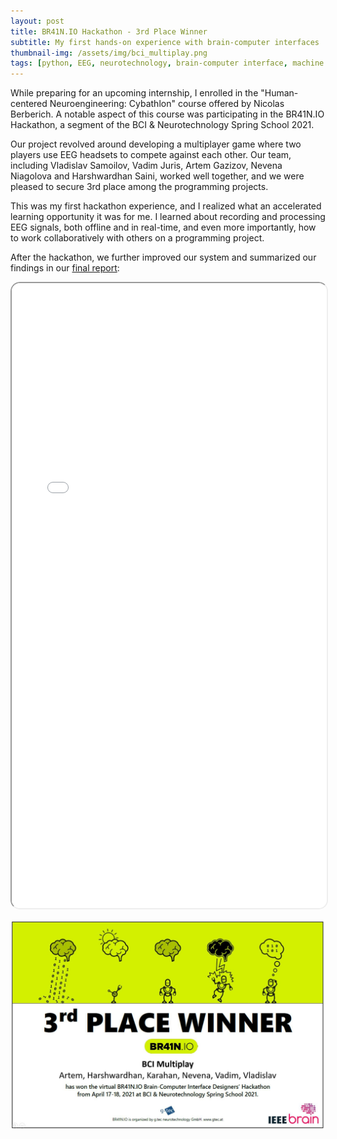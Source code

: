 ```yaml
---
layout: post
title: BR41N.IO Hackathon - 3rd Place Winner
subtitle: My first hands-on experience with brain-computer interfaces
thumbnail-img: /assets/img/bci_multiplay.png
tags: [python, EEG, neurotechnology, brain-computer interface, machine learning]
---
```


While preparing for an upcoming internship, I enrolled in the "Human-centered Neuroengineering: Cybathlon" course offered by Nicolas Berberich. A notable aspect of this course was participating in the BR41N.IO Hackathon, a segment of the BCI & Neurotechnology Spring School 2021.

Our project revolved around developing a multiplayer game where two players use EEG headsets to compete against each other. Our team, including Vladislav Samoilov, Vadim Juris, Artem Gazizov, Nevena Niagolova and Harshwardhan Saini, worked well together, and we were pleased to secure 3rd place among the programming projects.

This was my first hackathon experience, and I realized what an accelerated learning opportunity it was for me. I learned about recording and processing EEG signals, both offline and in real-time, and even more importantly, how to work collaboratively with others on a programming project.

After the hackathon, we further improved our system and summarized our findings in our [final report](/assets/pdf/bci_multiplay_report-Karahan_Yilmazer.pdf):

<iframe src="/assets/pdf/bci_multiplay_report-Karahan_Yilmazer.pdf" width="100%" height="1000px" style="border-radius: 15px;"></iframe>

![3rd Place Certificate](/assets/img/bci_hackathon.jpeg)

